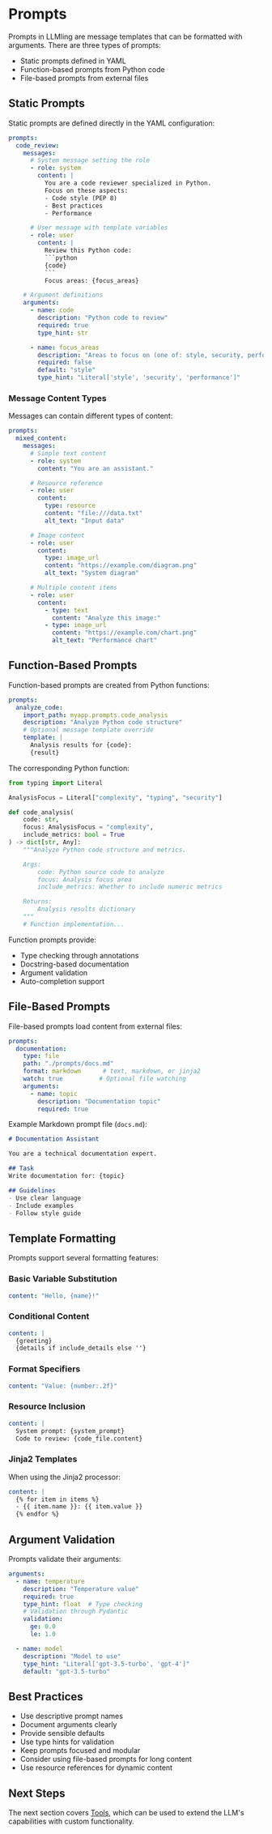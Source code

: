 # Prompts

Prompts in LLMling are message templates that can be formatted with arguments. There are three types of prompts:
- Static prompts defined in YAML
- Function-based prompts from Python code
- File-based prompts from external files

## Static Prompts

Static prompts are defined directly in the YAML configuration:

```yaml
prompts:
  code_review:
    messages:
      # System message setting the role
      - role: system
        content: |
          You are a code reviewer specialized in Python.
          Focus on these aspects:
          - Code style (PEP 8)
          - Best practices
          - Performance

      # User message with template variables
      - role: user
        content: |
          Review this Python code:
          ```python
          {code}
          ```
          Focus areas: {focus_areas}

    # Argument definitions
    arguments:
      - name: code
        description: "Python code to review"
        required: true
        type_hint: str

      - name: focus_areas
        description: "Areas to focus on (one of: style, security, performance)"
        required: false
        default: "style"
        type_hint: "Literal['style', 'security', 'performance']"
```

### Message Content Types

Messages can contain different types of content:

```yaml
prompts:
  mixed_content:
    messages:
      # Simple text content
      - role: system
        content: "You are an assistant."

      # Resource reference
      - role: user
        content:
          type: resource
          content: "file:///data.txt"
          alt_text: "Input data"

      # Image content
      - role: user
        content:
          type: image_url
          content: "https://example.com/diagram.png"
          alt_text: "System diagram"

      # Multiple content items
      - role: user
        content:
          - type: text
            content: "Analyze this image:"
          - type: image_url
            content: "https://example.com/chart.png"
            alt_text: "Performance chart"
```

## Function-Based Prompts

Function-based prompts are created from Python functions:

```yaml
prompts:
  analyze_code:
    import_path: myapp.prompts.code_analysis
    description: "Analyze Python code structure"
    # Optional message template override
    template: |
      Analysis results for {code}:
      {result}
```

The corresponding Python function:

```python
from typing import Literal

AnalysisFocus = Literal["complexity", "typing", "security"]

def code_analysis(
    code: str,
    focus: AnalysisFocus = "complexity",
    include_metrics: bool = True
) -> dict[str, Any]:
    """Analyze Python code structure and metrics.

    Args:
        code: Python source code to analyze
        focus: Analysis focus area
        include_metrics: Whether to include numeric metrics

    Returns:
        Analysis results dictionary
    """
    # Function implementation...
```

Function prompts provide:
- Type checking through annotations
- Docstring-based documentation
- Argument validation
- Auto-completion support

## File-Based Prompts

File-based prompts load content from external files:

```yaml
prompts:
  documentation:
    type: file
    path: "./prompts/docs.md"
    format: markdown      # text, markdown, or jinja2
    watch: true          # Optional file watching
    arguments:
      - name: topic
        description: "Documentation topic"
        required: true
```

Example Markdown prompt file (`docs.md`):
```markdown
# Documentation Assistant

You are a technical documentation expert.

## Task
Write documentation for: {topic}

## Guidelines
- Use clear language
- Include examples
- Follow style guide
```

## Template Formatting

Prompts support several formatting features:

### Basic Variable Substitution
```yaml
content: "Hello, {name}!"
```

### Conditional Content
```yaml
content: |
  {greeting}
  {details if include_details else ''}
```

### Format Specifiers
```yaml
content: "Value: {number:.2f}"
```

### Resource Inclusion
```yaml
content: |
  System prompt: {system_prompt}
  Code to review: {code_file.content}
```

### Jinja2 Templates
When using the Jinja2 processor:
```yaml
content: |
  {% for item in items %}
  - {{ item.name }}: {{ item.value }}
  {% endfor %}
```

## Argument Validation

Prompts validate their arguments:

```yaml
arguments:
  - name: temperature
    description: "Temperature value"
    required: true
    type_hint: float  # Type checking
    # Validation through Pydantic
    validation:
      ge: 0.0
      le: 1.0

  - name: model
    description: "Model to use"
    type_hint: "Literal['gpt-3.5-turbo', 'gpt-4']"
    default: "gpt-3.5-turbo"
```

## Best Practices

- Use descriptive prompt names
- Document arguments clearly
- Provide sensible defaults
- Use type hints for validation
- Keep prompts focused and modular
- Consider using file-based prompts for long content
- Use resource references for dynamic content

## Next Steps

The next section covers [Tools](#tools), which can be used to extend the LLM's capabilities with custom functionality.
```
